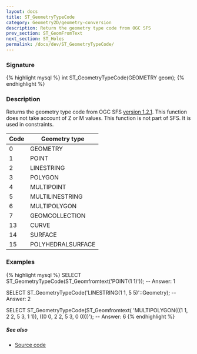 ```yaml
---
layout: docs
title: ST_GeometryTypeCode
category: Geometry2D/geometry-conversion
description: Return the geometry type code from OGC SFS
prev_section: ST_GeomFromText
next_section: ST_Holes
permalink: /docs/dev/ST_GeometryTypeCode/
---
```


### Signature

{% highlight mysql %}
int ST_GeometryTypeCode(GEOMETRY geom);
{% endhighlight %}

### Description
Returns the geometry type code from OGC SFS 
<a href="http://www.opengeospatial.org/standards/sfs" target="_blank">version 1.2.1</a>. 
This function does not take account of Z or M values.
This function is not part of SFS. It is used in constraints.

| Code |    Geometry  type   |
| ---- | ------------------- |
|    0 | GEOMETRY            |
|    1 | POINT               |
|    2 | LINESTRING          |
|    3 | POLYGON             |
|    4 | MULTIPOINT          |
|    5 | MULTILINESTRING     |
|    6 | MULTIPOLYGON        |
|    7 | GEOMCOLLECTION      |
|   13 | CURVE               |
|   14 | SURFACE             |
|   15 | POLYHEDRALSURFACE   |

### Examples

{% highlight mysql %}
SELECT ST_GeometryTypeCode(ST_Geomfromtext('POINT(1 1)'));
-- Answer: 1

SELECT ST_GeometryTypeCode('LINESTRING(1 1, 5 5)'::Geometry);
-- Answer: 2

SELECT ST_GeometryTypeCode(ST_Geomfromtext(
                            'MULTIPOLYGON(((1 1, 2 2, 5 3, 1 1)),
                                          ((0 0, 2 2, 5 3, 0 0)))');
-- Answer: 6
{% endhighlight %}

##### See also

* <a href="https://github.com/irstv/H2GIS/blob/a8e61ea7f1953d1bad194af926a568f7bc9aac96/h2spatial/src/main/java/org/h2gis/h2spatial/internal/function/spatial/properties/ST_GeometryTypeCode.java" target="_blank">Source code</a>